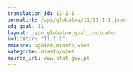 ```yaml
---
translation_id: 11-1-1
permalink: /api/globalne/11/11-1-1.json
sdg_goal: 11
layout: json_globalne_goal_indicator
indicator: "11.1.1"
zmienne: ogółem,miasto,wieś
kategorie: miasto/wieś
source_url: www.stat.gov.pl
---
```

